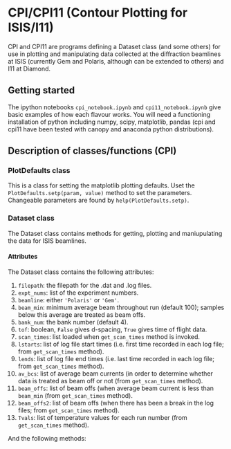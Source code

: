 # CPI/CPI11 (Contour Plotting for ISIS/I11)
CPI and CPI11 are programs defining a Dataset class (and some others) for
use in plotting and manipulating data collected at the diffraction beamlines
at ISIS (currently Gem and Polaris, although can be extended to others) and
I11 at Diamond. 

## Getting started
The ipython notebooks ```cpi_notebook.ipynb``` and 
```cpi11_notebook.ipynb``` give basic examples of how each flavour works.
You will need a functioning installation of python including numpy, scipy,
matplotlib, pandas (cpi and cpi11 have been tested with canopy and 
anaconda python distributions).

## Description of classes/functions (CPI)
### PlotDefaults class
This is a class for setting the matplotlib plotting defaults. Uset the 
```PlotDefaults.setp(param, value)``` method to set the parameters. 
Changeable parameters are found by ```help(PlotDefaults.setp)```.

### Dataset class
The Dataset class contains methods for getting, plotting and maniupulating
the data for ISIS beamlines.

#### Attributes
The Dataset class contains the following attributes:
1. ```filepath```: the filepath for the .dat and .log files.
2. ```expt_nums```: list of the experiment numbers.
3. ```beamline```: either ```'Polaris'``` or ```'Gem'```.
4. ```beam_min```: minimum average beam throughout run (default 100);
samples below this average are treated as beam offs.
5. ```bank_num```: the bank number (default 4).
6. ```tof```: boolean, ```False``` gives d-spacing, ```True``` gives
time of flight data.
7. ```scan_times```: list loaded when ```get_scan_times``` method is
invoked.
8. ```lstarts```: list of log file start times (i.e. first time recorded
in each log file; from ```get_scan_times``` method).
9. ```lends```: list of log file end times (i.e. last time recorded
in each log file; from ```get_scan_times``` method).
10. ```av_bcs```: list of average beam currents (in order to determine
whether data is treated as beam off or not (from ```get_scan_times``` 
method).
11. ```beam_offs```: list of beam offs (when average beam current is less
than ```beam_min``` (from ```get_scan_times``` method).
12. ```beam_offs2```: list of beam offs (when there has been a break in the
log files; from ```get_scan_times``` method).
13. ```Tvals```: list of temperature values for each run number (from 
```get_scan_times``` method).

And the following methods:

